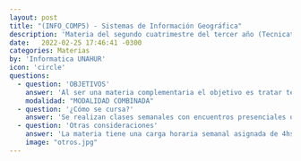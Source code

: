 ```yaml
---
layout: post
title: "(INFO_COMP5) - Sistemas de Información Geográfica"
description: 'Materia del segundo cuatrimestre del tercer año (Tecnicatura)'
date:   2022-02-25 17:46:41 -0300
categories: Materias
by: 'Informatica UNAHUR'
icon: 'circle'
questions:
  - question: 'OBJETIVOS'
    answer: 'Al ser una materia complementaria el objetivo es tratar temáticas específicas de los elementos que intervienen en aplicaciones que hacen uso de datos Georeferenciados. Se utilizan software específico para entender las imágenes satelitales y procesarlas, y se exploran opciones de Bases de Datos específicas.'
    modalidad: "MODALIDAD COMBINADA"
  - question: '¿Cómo se cursa?'
    answer: 'Se realizan clases semanales con encuentros presenciales o sincrónicos y prácticas para resolver. En el Campus Virtual se van abriendo contenidos semanalmente.'
  - question: 'Otras consideraciones'
    answer: 'La materia tiene una carga horaria semanal asignada de 4hs aunque requiere dedicarle mayor tiempo en ciertos momentos dada la complejidad de ciertos ejercicios de algoritmia.'
    image: "otros.jpg"
---
```


